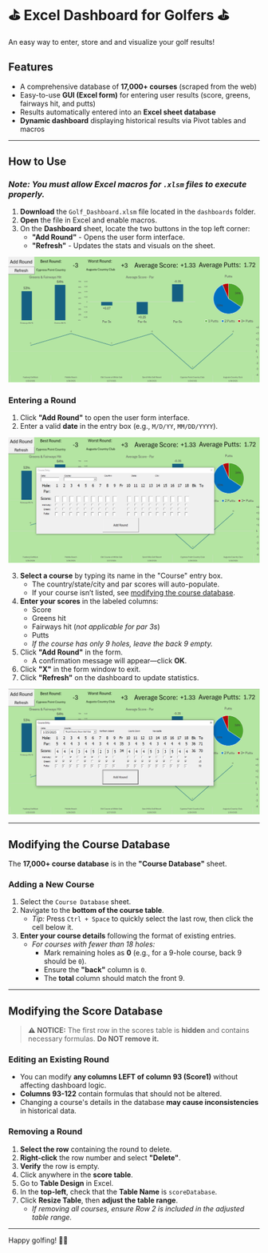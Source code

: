 # ⛳ Excel Dashboard for Golfers ⛳

An easy way to enter, store and and visualize your golf results!

## Features
- A comprehensive database of **17,000+ courses** (scraped from the web)
- Easy-to-use **GUI (Excel form)** for entering user results (score, greens, fairways hit, and putts)
- Results automatically entered into an **Excel sheet database**
- **Dynamic dashboard** displaying historical results via Pivot tables and macros

---

## How to Use

### *Note: You must allow Excel macros for `.xlsm` files to execute properly.*

1. **Download** the `Golf_Dashboard.xlsm` file located in the `dashboards` folder.
2. **Open** the file in Excel and enable macros.
3. On the **Dashboard** sheet, locate the two buttons in the top left corner:
   - **"Add Round"** - Opens the user form interface.
   - **"Refresh"** - Updates the stats and visuals on the sheet.

<p align="center">
  <img src="images/Dashboard_Overview.PNG" alt="Dashboard Overview">
</p>

### Entering a Round

1. Click **"Add Round"** to open the user form interface.
2. Enter a valid **date** in the entry box (e.g., `M/D/YY`, `MM/DD/YYYY`).

<p align="center">
  <img src="images/Entry_FormPNG.PNG" alt="Entry Form">
</p>

3. **Select a course** by typing its name in the "Course" entry box.
   - The country/state/city and par scores will auto-populate.
   - If your course isn’t listed, see [modifying the course database](#modifying-the-course-database).
4. **Enter your scores** in the labeled columns:
   - Score
   - Greens hit
   - Fairways hit (*not applicable for par 3s*)
   - Putts
   - *If the course has only 9 holes, leave the back 9 empty.*
5. Click **"Add Round"** in the form.
   - A confirmation message will appear—click **OK**.
6. Click **"X"** in the form window to exit.
7. Click **"Refresh"** on the dashboard to update statistics.

<p align="center">
  <img src="images/Entry_Form_Comlete.PNG" alt="Entry Form Complete">
</p>

---

## Modifying the Course Database

The **17,000+ course database** is in the **"Course Database"** sheet.

### Adding a New Course
1. Select the `Course Database` sheet. 
2. Navigate to the **bottom of the course table**.
   - *Tip:* Press `Ctrl + Space` to quickly select the last row, then click the cell below it.
3. **Enter your course details** following the format of existing entries.
   - *For courses with fewer than 18 holes:*
     - Mark remaining holes as **0** (e.g., for a 9-hole course, back 9 should be `0`).
     - Ensure the **"back"** column is `0`.
     - The **total** column should match the front 9.

---

## Modifying the Score Database

> **⚠ NOTICE:** The first row in the scores table is **hidden** and contains necessary formulas. **Do NOT remove it.**

### Editing an Existing Round
- You can modify **any columns LEFT of column 93 (Score1)** without affecting dashboard logic.
- **Columns 93-122** contain formulas that should not be altered.
- Changing a course's details in the database **may cause inconsistencies** in historical data.

### Removing a Round
1. **Select the row** containing the round to delete.
2. **Right-click** the row number and select **"Delete"**.
3. **Verify** the row is empty.
4. Click anywhere in the **score table**.
5. Go to **Table Design** in Excel.
6. In the **top-left**, check that the **Table Name** is `scoreDatabase`.
7. Click **Resize Table**, then **adjust the table range**.
   - *If removing all courses, ensure Row 2 is included in the adjusted table range.*

---
 Happy golfing! 🏌️‍♂️

